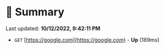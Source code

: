 # 📖 Summary
Last updated: **10/12/2022, 9:42:11 PM**

- `GET` [https://google.com](https://google.com) - **Up** (189ms)
